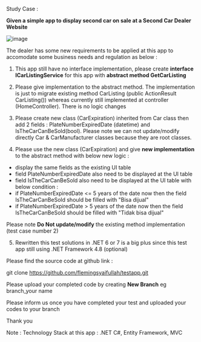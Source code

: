 Study Case :

<B>Given a simple app to display second car on sale at a Second Car Dealer Website</b>

![image](https://user-images.githubusercontent.com/44523673/216550250-27a4e44c-70be-4cfc-ae72-b34f823aa295.png)

The dealer has some new requirements to be applied at this app to accomodate some business needs and regulation as below :

1. This app still have no interface implementation, please create <b>interface ICarListingService</b> for this app with <b>abstract method GetCarListing</b>

2. Please give implementation to the abstract method. 
The implementation is just to migrate existing method CarListing (public ActionResult CarListing()) 
whereas currently still implemented at controller (HomeController). There is no logic changes

3. Please create new class (CarExpiration) inherited from Car class then add 2 fields : PlateNumberExpiredDate (datetime) and IsTheCarCanBeSold(bool).
Please note we can not update/modify directly Car & CarManufacturer classes because they are root classes.

4. Please use the new class (CarExpiration) and give <b>new implementation</b> to the abstract method with below new logic :
- display the same fields as the existing UI table
- field PlateNumberExpiredDate also need to be displayed at the UI table 
- field IsTheCarCanBeSold also need to be displayed at the UI table with below condition :
- if PlateNumberExpiredDate <= 5 years of the date now then the field IsTheCarCanBeSold should be filled with "Bisa dijual"
- if PlateNumberExpiredDate > 5 years of the date now then the field IsTheCarCanBeSold should be filled with "Tidak bisa dijual"

Please note <b>Do Not update/modify</b> the existing method implementation (test case number 2)

5. Rewritten this test solutions in .NET 6 or 7 is a big plus since this test app still using .NET Framework 4.8 (optional) 

Please find the source code at github link :

git clone https://github.com/flemingsyaifullah/testapp.git

Please upload your completed code by creating <b>New Branch</b>
eg branch_your name

Please inform us once you have completed your test and uploaded your codes to your branch

Thank you

Note : 
Technology Stack at this app : .NET C#, Entity Framework, MVC
